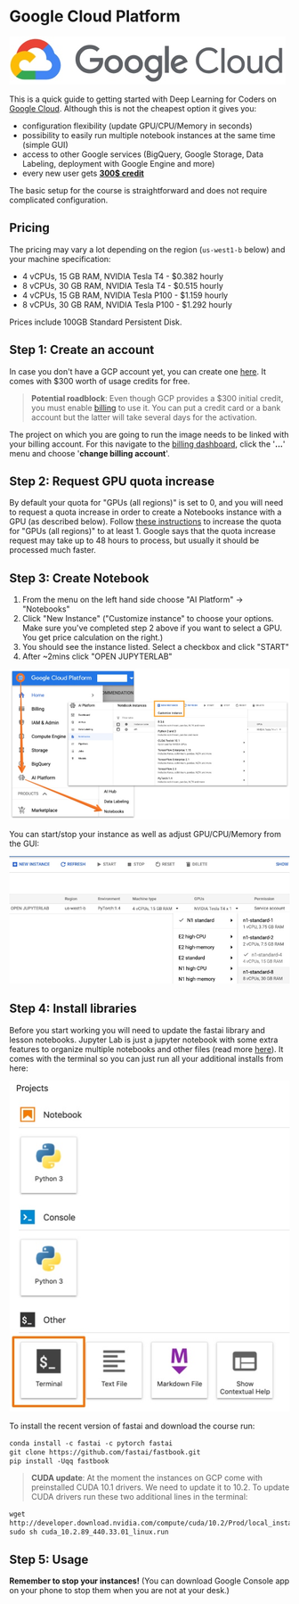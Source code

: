 # Google Cloud Platform

![image](images/gcp/gcp_logo.jpg)

This is a quick guide to getting started with Deep Learning for Coders on [Google Cloud](https://cloud.google.com/). Although this is not the cheapest option it gives you:
- configuration flexibility (update GPU/CPU/Memory in seconds)
- possibility to easily run multiple notebook instances at the same time (simple GUI)
- access to other Google services (BigQuery, Google Storage, Data Labeling, deployment with Google Engine and more)
- every new user gets [**300$ credit**](https://cloud.google.com/free?hl=ar)

The basic setup for the course is straightforward and does not require complicated configuration.

## Pricing

The pricing may vary a lot depending on the region (`us-west1-b` below) and your machine specification:

- 4 vCPUs, 15 GB RAM, NVIDIA Tesla T4 - $0.382 hourly
- 8 vCPUs, 30 GB RAM, NVIDIA Tesla T4 - $0.515 hourly
- 4 vCPUs, 15 GB RAM, NVIDIA Tesla P100 - $1.159 hourly
- 8 vCPUs, 30 GB RAM, NVIDIA Tesla P100 - $1.292 hourly

Prices include 100GB Standard Persistent Disk.


## Step 1: Create an account

In case you don't have a GCP account yet, you can create one [here](https://cloud.google.com/). It comes with $300 worth of usage credits for free.

>  **Potential roadblock**: Even though GCP provides a $300 initial credit, you must enable [billing](https://console.cloud.google.com/billing/) to use it. You can put a credit card or a bank account but the latter will take several days for the activation. 

The project on which you are going to run the image needs to be linked with your billing account. For this navigate to the [billing dashboard](https://console.cloud.google.com/billing/projects), click the '**...**' menu and choose '**change billing account**'.

## Step 2: Request GPU quota increase

By default your quota for "GPUs (all regions)" is set to 0, and you will need to request a quota increase in order to create a Notebooks instance with a GPU (as described below). Follow [these instructions](https://cloud.google.com/compute/quotas#requesting_additional_quota) to increase the quota for "GPUs (all regions)" to at least 1. Google says that the quota increase request may take up to 48 hours to process, but usually it should be processed much faster.

## Step 3: Create Notebook

1. From the menu on the left hand side choose "AI Platform" -> "Notebooks"
2. Click "New Instance" ("Customize instance" to choose your options. Make sure you've completed step 2 above if you want to select a GPU. You get price calculation on the right.)
3. You should see the instance listed. Select a checkbox and click "START"
4. After ~2mins click "OPEN JUPYTERLAB"

![image](images/gcp/gcp_create.jpg)


You can start/stop your instance as well as adjust GPU/CPU/Memory from the GUI:

![image](images/gcp/gcp_options.jpg)


## Step 4: Install libraries

Before you start working you will need to update the fastai library and lesson notebooks. Jupyter Lab is just a jupyter notebook with some extra features to organize multiple notebooks and other files (read more [here](https://jupyter.org/)). It comes with the terminal so you can just run all your additional installs from here:

![image](images/gcp/gcp_lab.jpg)

To install the recent version of fastai and download the course run:

```
conda install -c fastai -c pytorch fastai
git clone https://github.com/fastai/fastbook.git
pip install -Uqq fastbook
```

>  **CUDA update**: At the moment the instances on GCP come with preinstalled CUDA 10.1 drivers. We need to update it to 10.2. To update CUDA drivers run these two additional lines in the terminal:
```
wget http://developer.download.nvidia.com/compute/cuda/10.2/Prod/local_installers/cuda_10.2.89_440.33.01_linux.run
sudo sh cuda_10.2.89_440.33.01_linux.run
```


## Step 5: Usage

**Remember to stop your instances!** (You can download Google Console app on your phone to stop them when you are not at your desk.)
